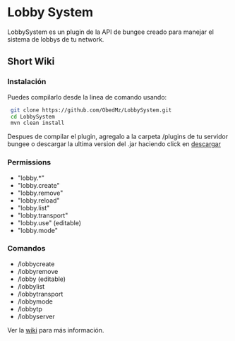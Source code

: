 <h1> Lobby System </h1>
LobbySystem es un plugin de la API de bungee creado para manejar el sistema de lobbys de tu network.

## Short Wiki

### Instalación
Puedes compilarlo desde la linea de comando usando:
```bash
 git clone https://github.com/ObedMz/LobbySystem.git
 cd LobbySystem
 mvn clean install
 ```
 Despues de compilar el plugin, agregalo a la carpeta /plugins de tu servidor bungee
o descargar la ultima version del .jar haciendo click en [descargar](https://github.com/ObedMz/LobbySystem/releases/download/2.3-SNAPSHOT/lobbysystem-2.3-SNAPSHOT.jar)

### Permissions
 - "lobby.*"
 - "lobby.create"
 - "lobby.remove"
 - "lobby.reload"
 - "lobby.list"
 - "lobby.transport"
 - "lobby.use" (editable)
 - "lobby.mode" 
 
 ### Comandos
 - /lobbycreate
 - /lobbyremove <server>
 - /lobby (editable)
 - /lobbylist
 - /lobbytransport <target> <objetive>
 - /lobbymode <mode>
 - /lobbytp <player>
 - /lobbyserver <server>
 
Ver la [wiki](https://github.com/ObedMz/LobbySystem/wiki) para más información.

